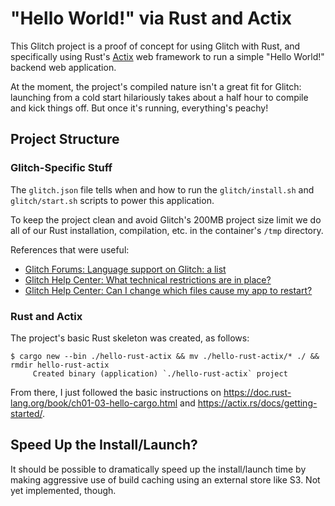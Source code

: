 # "Hello World!" via Rust and Actix

This Glitch project is a proof of concept for using Glitch with Rust, and specifically using Rust's [Actix](https://actix.rs/) web framework to run a simple "Hello World!" backend web application.

At the moment, the project's compiled nature isn't a great fit for Glitch: launching from a cold start hilariously takes about a half hour to compile and kick things off. But once it's running, everything's peachy!

## Project Structure

### Glitch-Specific Stuff

The `glitch.json` file tells when and how to run the `glitch/install.sh` and `glitch/start.sh` scripts to power this application.

To keep the project clean and avoid Glitch's 200MB project size limit we do all of our Rust installation, compilation, etc. in the container's `/tmp` directory.

References that were useful:

* [Glitch Forums: Language support on Glitch: a list](https://support.glitch.com/t/language-support-on-glitch-a-list/5466)
* [Glitch Help Center: What technical restrictions are in place?](https://glitch.com/help/restrictions/)
* [Glitch Help Center: Can I change which files cause my app to restart?](https://glitch.com/help/restart/)

### Rust and Actix

The project's basic Rust skeleton was created, as follows:

```
$ cargo new --bin ./hello-rust-actix && mv ./hello-rust-actix/* ./ && rmdir hello-rust-actix
     Created binary (application) `./hello-rust-actix` project
```

From there, I just followed the basic instructions on <https://doc.rust-lang.org/book/ch01-03-hello-cargo.html> and <https://actix.rs/docs/getting-started/>.

## Speed Up the Install/Launch?

It should be possible to dramatically speed up the install/launch time by making aggressive use of
build caching using an external store like S3. Not yet implemented, though.